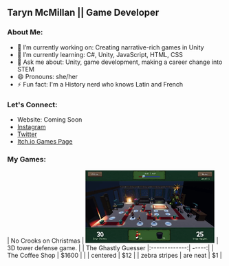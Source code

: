 
## Taryn McMillan || Game Developer

### About Me:

- 🔭 I’m currently working on: Creating narrative-rich games in Unity
- 🌱 I’m currently learning: C#, Unity, JavaScript, HTML, CSS
- 💬 Ask me about: Unity, game development, making a career change into STEM
- 😄 Pronouns: she/her
- ⚡ Fun fact: I'm a History nerd who knows Latin and French

### Let's Connect:

- Website: Coming Soon
- <a href="https://www.instagram.com/tarynwritescode/" target="_blank">Instagram</a>
- <a href="https://twitter.com/TarynWritesCode" target="_blank">Twitter</a> 
- <a href="https://mystic-mill-games.itch.io/" target="_blank">Itch.io Games Page</a>

### My Games:

| No Crooks on Christmas        | <img src= "https://github.com/TarynMcMillan/TarynMcMillan/blob/main/giphy.gif" width="300">   | 3D tower defense game.  |
| The Ghastly Guesser |:-------------:| -----:|
| The Coffee Shop | $1600 |
|    | centered      |   $12 |
| zebra stripes | are neat      |    $1 |


